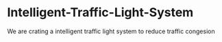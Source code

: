 # Intelligent-Traffic-Light-System
We are crating a intelligent traffic light system to reduce traffic congesion
